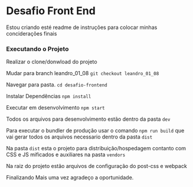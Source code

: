 # Desafio Front End

Estou criando esté readme de instruções para colocar minhas conciderações finais

### Executando o Projeto

Realizar o clone/donwload do projeto

Mudar para branch leandro_01_08
`git checkout leandro_01_08`

Navegar para pasta.
`cd desafio-frontend`

Instalar Dependências
`npm install`

Executar em desenvolvimento
`npm start`

Todos os arquivos para desenvolvimento estão dentro da pasta `dev`

Para executar o bundler de produção usar o comando `npm run build` que vai gerar todos os arquivos necessario dentro da pasta `dist`

Na pasta `dist` esta o projeto para distribuição/hospedagem contanto com CSS e JS mificados e auxiliares na pasta `vendors`

Na raiz do projeto estão arquivos de configuração do post-css e webpack

Finalizando
Mais uma vez agradeço a oportunidade.
